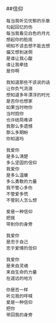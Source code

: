 

##信仰


    每当我听见忧郁的乐章
    勾起回忆的伤
    每当我看见白色的月光
    想起你的脸庞
    明知不该去想不能去想
    偏又想到迷惘
    是谁让我心酸
    谁让我牵挂
    是你啊

    我知道那些不该说的话
    让你负气流浪
    想知道多年漂浮的时光
    是否你也想家
    如果当时吻你
    当时抱你
    也许结局难讲
    我那么多遗憾
    那么多期盼
    你知道吗

    我爱你
    是多么清楚 
    多么坚固的信仰
    我爱你
    是多么温暖 
    多么勇敢的力量
    我不管心多伤 
    不管爱多慌 
    不管别人怎么想

    爱是一种信仰 
    把我
    带到你的身旁

    我爱你
    是忠于自己
    忠于爱情的信仰

    我爱你
    是来自灵魂
    来自生命的力量
    在遥远的地方

    你是否一样
    听见我的呼喊
    爱是一种信仰
    把你
    带回我的身旁
